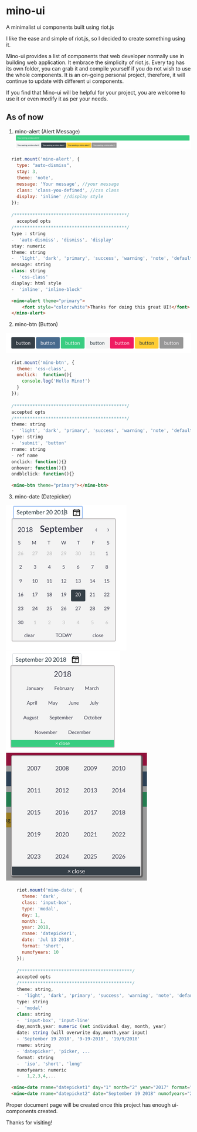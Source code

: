 # mino-ui
A minimalist ui components built using riot.js

I like the ease and simple of riot.js, so I decided to create something using it. 

Mino-ui provides a list of components that web developer normally use in building web application. It embrace the simplicity of riot.js. Every tag has its own folder, you can grab it and compile yourself if you do not wish to use the whole components. It is an on-going personal project, therefore, it will continue to update with different ui components. 

If you find that Mino-ui will be helpful for your project, you are welcome to use it or even modify it as per your needs.

## As of now
1. mino-alert (Alert Message)
  ![Alert Message Sample](https://raw.githubusercontent.com/YJChan/mino-ui/master/images/mino-alert.png "sample images")
  ```javascript
    riot.mount('mino-alert', {
      type: "auto-dismiss", 
      stay: 3,  
      theme: 'note',
      message: 'Your message', //your message
      class: 'class-you-defined', //css class
      display: 'inline' //display style
    });

    /*******************************************/
      accepted opts
    /*******************************************/
    type : string
    -  'auto-dismiss', 'dismiss', 'display'
    stay: numeric
    theme: string 
    -  'light', 'dark', 'primary', 'success', 'warning', 'note', 'default'
    message: string
    class: string
    -  'css-class'
    display: html style
    -  'inline', 'inline-block'

  ```
  ```html
    <mino-alert theme="primary">
        <font style="color:white">Thanks for doing this great UI!</font>
    </mino-alert>
  ```
2. mino-btn (Button)

![Button Sample](https://github.com/YJChan/mino-ui/blob/master/images/mino-button.png?raw=true "sample images")
  ```javascript
    riot.mount('mino-btn', {
      theme: 'css-class',
      onclick:  function(){
        console.log('Hello Mino!')
      }
    });  

    /*******************************************/
    accepted opts
    /*******************************************/
    theme: string
    -  'light', 'dark', 'primary', 'success', 'warning', 'note', 'default'
    type: string
    -  'submit', 'button'
    rname: string
    - ref name 
    onclick: function(){}
    onhover: function(){}
    ondblclick: function(){}
  ```
  ```html
    <mino-btn theme="primary"></mino-btn>
  ```
3. mino-date (Datepicker)

![Datepicker Sample](https://github.com/YJChan/mino-ui/blob/master/images/mino-datepicker.png?raw=true "sample images")
![Datepicker Sample](https://github.com/YJChan/mino-ui/blob/master/images/mino-month.png?raw=true "sample images")
![Datepicker Sample](https://github.com/YJChan/mino-ui/blob/master/images/mino-years.png?raw=true "sample images")

``` javascript
    riot.mount('mino-date', {
      theme: 'dark',
      class: 'input-box',
      type: 'modal',
      day: 1,
      month: 1,
      year: 2018,
      rname: 'datepicker1',
      date: 'Jul 13 2018',
      format: 'short',
      numofyears: 10
    });
    
    /*******************************************/
    accepted opts
    /*******************************************/
    theme: string,
    -  'light', 'dark', 'primary', 'success', 'warning', 'note', 'default'
    type: string
    -  'modal'
    class: string
    -  'input-box', 'input-line'
    day,month,year: numeric (set individual day, month, year)
    date: string (will overwrite day,month,year input)
    - 'September 19 2018', '9-19-2018', '19/9/2018'
    rname: string
    - 'datepicker', 'picker, ...
    format: string
    -  'iso', 'short', 'long'
    numofyears: numeric
    -   1,2,3,4,...
```

```html
  <mino-date rname="datepicket1" day="1" month="2" year="2017" format="iso" type="modal" theme="dark"></mino-date>    
  <mino-date rname="datepicket2" date="September 19 2018" numofyears="20"  class="input-box" theme="success"></mino-date>
```

Proper document page will be created once this project has enough ui-components created.

Thanks for visiting!



